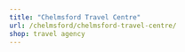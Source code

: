 ```yaml
---
title: "Chelmsford Travel Centre"
url: /chelmsford/chelmsford-travel-centre/
shop: travel agency
---
```

